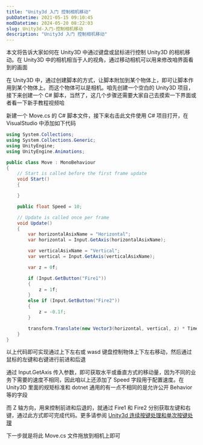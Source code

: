 ```yaml
---
title: "Unity3d 入门 控制相机移动"
pubDatetime: 2021-05-15 09:10:45
modDatetime: 2024-05-20 08:22:03
slug: Unity3d-入门-控制相机移动
description: "Unity3d 入门 控制相机移动"
---
```





本文将告诉大家如何在 Unity3D 中通过键盘或鼠标进行控制 Unity3D 的相机移动。在 Unity3D 中的相机相当于人的视角，通过移动相机可以用来修改咱界面看到的画面

<!--more-->


<!-- CreateTime:2021/5/15 17:10:45 -->


在 Unity3D 中，通过创建脚本的方式，让脚本附加到某个物体上，即可让脚本作用到某个物体上。而这个物体可以是相机。咱先创建一个空白的 Unity3D 项目，接下来创建一个 C# 脚本，当然了，这几个步骤还需要大家自己去摸索一下界面或者看一下新手教程视频哈

新建一个 Move.cs 的 C# 脚本文件，接下来右击此文件使用 C# 项目打开，在 VisualStudio 中添加如下代码

```csharp
using System.Collections;
using System.Collections.Generic;
using UnityEngine;
using UnityEngine.Animations;

public class Move : MonoBehaviour
{
    // Start is called before the first frame update
    void Start()
    {

    }

    public float Speed = 10;

    // Update is called once per frame
    void Update()
    {
        var horizontalAsixName = "Horizontal";
        var horizontal = Input.GetAxis(horizontalAsixName);

        var verticalAsixName = "Vertical";
        var vertical = Input.GetAxis(verticalAsixName);

        var z = 0f;

        if (Input.GetButton("Fire1"))
        {
            z = 1f;
        }
        else if (Input.GetButton("Fire2"))
        {
            z = -0.1f;
        }

        transform.Translate(new Vector3(horizontal, vertical, z) * Time.deltaTime * Speed, Space.World);
    }
}
```

以上代码即可实现通过上下左右或 wasd 键盘控制物体上下左右移动，然后通过鼠标的左键和右键进行前进和后退

通过 Input.GetAxis 传入参数，即可获取水平或垂直方式的移动量，因为不同的业务下需要的速度不相同，因此咱以上还添加了 Speed 字段用于配置速度。在 Unity3D 里面的规矩标准和 dotnet 通用的有一点不相同的是允许公开 Behavior 等的字段

而 Z 轴方向，用来控制前进和后退的，就通过 Fire1 和 Fire2 分别获取左键和右键，通过此方式即可完成代码。更多请参阅 [Unity3d 连续按键处理和单次按键处理](https://blog.lindexi.com/post/Unity3d-%E8%BF%9E%E7%BB%AD%E6%8C%89%E9%94%AE%E5%A4%84%E7%90%86%E5%92%8C%E5%8D%95%E6%AC%A1%E6%8C%89%E9%94%AE%E5%A4%84%E7%90%86.html )

下一步就是将此 Move.cs 文件拖放到相机上即可

